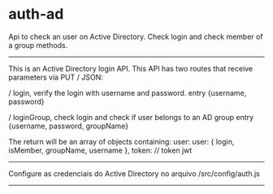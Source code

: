 # auth-ad
Api to check an user on Active Directory. Check login and check member of a group methods.

--------------------------------------------------------------------------------------------

This is an Active Directory login API.
This API has two routes that receive parameters via PUT / JSON:

/ login, verify the login with username and password.
entry {username, password}

/ loginGroup, check login and check if user belongs to an AD group
entry {username, password, groupName}

The return will be an array of objects containing:
user: user: { login, isMember, groupName, username },
token: // token jwt

--------------------------------------------------------------------------------------------

Configure as credenciais do Active Directory no arquivo /src/config/auth.js

--------------------------------------------------------------------------------------------

